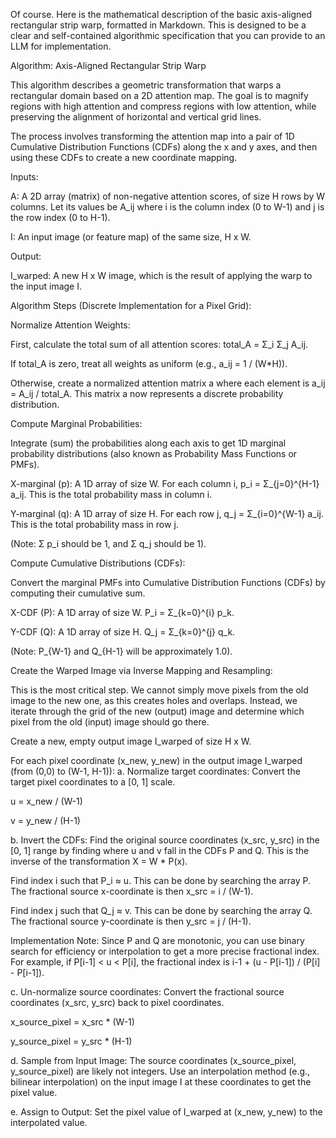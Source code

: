 Of course. Here is the mathematical description of the basic axis-aligned rectangular strip warp, formatted in Markdown. This is designed to be a clear and self-contained algorithmic specification that you can provide to an LLM for implementation.

Algorithm: Axis-Aligned Rectangular Strip Warp

This algorithm describes a geometric transformation that warps a rectangular domain based on a 2D attention map. The goal is to magnify regions with high attention and compress regions with low attention, while preserving the alignment of horizontal and vertical grid lines.

The process involves transforming the attention map into a pair of 1D Cumulative Distribution Functions (CDFs) along the x and y axes, and then using these CDFs to create a new coordinate mapping.

Inputs:

A: A 2D array (matrix) of non-negative attention scores, of size H rows by W columns. Let its values be A_ij where i is the column index (0 to W-1) and j is the row index (0 to H-1).

I: An input image (or feature map) of the same size, H x W.

Output:

I_warped: A new H x W image, which is the result of applying the warp to the input image I.

Algorithm Steps (Discrete Implementation for a Pixel Grid):

Normalize Attention Weights:

First, calculate the total sum of all attention scores: total_A = Σ_i Σ_j A_ij.

If total_A is zero, treat all weights as uniform (e.g., a_ij = 1 / (W*H)).

Otherwise, create a normalized attention matrix a where each element is a_ij = A_ij / total_A. This matrix a now represents a discrete probability distribution.

Compute Marginal Probabilities:

Integrate (sum) the probabilities along each axis to get 1D marginal probability distributions (also known as Probability Mass Functions or PMFs).

X-marginal (p): A 1D array of size W. For each column i, p_i = Σ_{j=0}^{H-1} a_ij. This is the total probability mass in column i.

Y-marginal (q): A 1D array of size H. For each row j, q_j = Σ_{i=0}^{W-1} a_ij. This is the total probability mass in row j.

(Note: Σ p_i should be 1, and Σ q_j should be 1).

Compute Cumulative Distributions (CDFs):

Convert the marginal PMFs into Cumulative Distribution Functions (CDFs) by computing their cumulative sum.

X-CDF (P): A 1D array of size W. P_i = Σ_{k=0}^{i} p_k.

Y-CDF (Q): A 1D array of size H. Q_j = Σ_{k=0}^{j} q_k.

(Note: P_{W-1} and Q_{H-1} will be approximately 1.0).

Create the Warped Image via Inverse Mapping and Resampling:

This is the most critical step. We cannot simply move pixels from the old image to the new one, as this creates holes and overlaps. Instead, we iterate through the grid of the new (output) image and determine which pixel from the old (input) image should go there.

Create a new, empty output image I_warped of size H x W.

For each pixel coordinate (x_new, y_new) in the output image I_warped (from (0,0) to (W-1, H-1)):
a. Normalize target coordinates: Convert the target pixel coordinates to a [0, 1] scale.

u = x_new / (W-1)

v = y_new / (H-1)

b. Invert the CDFs: Find the original source coordinates (x_src, y_src) in the [0, 1] range by finding where u and v fall in the CDFs P and Q. This is the inverse of the transformation X = W * P(x).

Find index i such that P_i ≈ u. This can be done by searching the array P. The fractional source x-coordinate is then x_src = i / (W-1).

Find index j such that Q_j ≈ v. This can be done by searching the array Q. The fractional source y-coordinate is then y_src = j / (H-1).

Implementation Note: Since P and Q are monotonic, you can use binary search for efficiency or interpolation to get a more precise fractional index. For example, if P[i-1] < u < P[i], the fractional index is i-1 + (u - P[i-1]) / (P[i] - P[i-1]).

c. Un-normalize source coordinates: Convert the fractional source coordinates (x_src, y_src) back to pixel coordinates.

x_source_pixel = x_src * (W-1)

y_source_pixel = y_src * (H-1)

d. Sample from Input Image: The source coordinates (x_source_pixel, y_source_pixel) are likely not integers. Use an interpolation method (e.g., bilinear interpolation) on the input image I at these coordinates to get the pixel value.

e. Assign to Output: Set the pixel value of I_warped at (x_new, y_new) to the interpolated value.